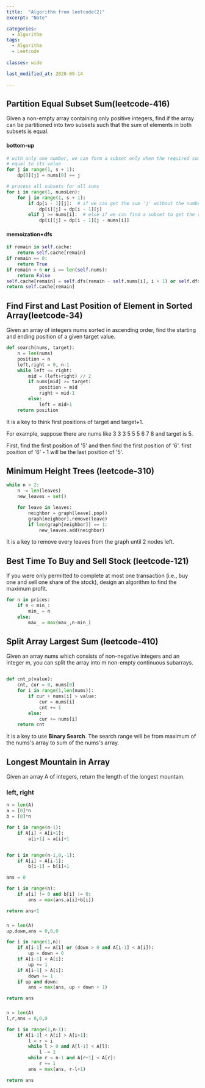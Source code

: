 ```yaml
---
title:  "Algorithm from leetcode(2)"
excerpt: "Note"

categories:
  - Algorithm
tags:
  - Algorithm
  - Leetcode
  
classes: wide

last_modified_at: 2020-09-14

---
```


## Partition Equal Subset Sum(leetcode-416)

Given a non-empty array containing only positive integers, find if the array can be partitioned into two subsets such that the sum of elements in both subsets is equal.

#### bottom-up
``` python
# with only one number, we can form a subset only when the required sum is
# equal to its value
for j in range(1, s + 1):
    dp[0][j] = nums[0] == j

# process all subsets for all sums
for i in range(1, numsLen):
    for j in range(1, s + 1):
        if dp[i - 1][j]:  # if we can get the sum 'j' without the number at index 'i'
            dp[i][j] = dp[i - 1][j]
        elif j >= nums[i]:  # else if we can find a subset to get the remaining sum
            dp[i][j] = dp[i - 1][j - nums[i]]
```

#### memoization+dfs
``` python
if remain in self.cache:
    return self.cache[remain]
if remain == 0:
    return True
if remain < 0 or i == len(self.nums):
    return False
self.cache[remain] = self.dfs(remain - self.nums[i], i + 1) or self.dfs(remain, i + 1)
return self.cache[remain]
```

## Find First and Last Position of Element in Sorted Array(leetcode-34)

Given an array of integers nums sorted in ascending order, find the starting and ending position of a given target value.

``` python
def search(nums, target):
    n = len(nums)
    position = n
    left,right = 0, n-1
    while left <= right:
        mid = (left+right) // 2
        if nums[mid] >= target:
            position = mid
            right = mid-1
        else:
            left = mid+1
    return position
```
It is a key to think first positions of target and target+1.<br>

For example, suppose there are nums like 3 3 3 5 5 5 6 7 8 and target is 5. <br>

First, find the first position of '5' and then find the first position of '6'. first position of '6' - 1 will be the last position of '5'.

## Minimum Height Trees (leetcode-310)

``` python
while n > 2:
    n -= len(leaves)
    new_leaves = set()

    for leave in leaves:
        neighbor = graph[leave].pop()
        graph[neighbor].remove(leave)
        if len(graph[neighbor]) == 1:
            new_leaves.add(neighbor)
```

It is a key to remove every leaves from the graph until 2 nodes left. 

## Best Time To Buy and Sell Stock (leetcode-121)

If you were only permitted to complete at most one transaction (i.e., buy one and sell one share of the stock), design an algorithm to find the maximum profit.

``` python
for n in prices:
    if n < min_:
        min_ = n
    else:
        max_ = max(max_,n-min_)
```

## Split Array Largest Sum (leetcode-410)

Given an array nums which consists of non-negative integers and an integer m, you can split the array into m non-empty continuous subarrays.

``` python

def cnt_p(value):
    cnt, cur = 0, nums[0]
    for i in range(1,len(nums)):
        if cur + nums[i] > value:
            cur = nums[i]
            cnt += 1
        else:
            cur += nums[i]
    return cnt

```

It is a key to use **Binary Search**. The search range will be from maximum of the nums's array to sum of the nums's array.

## Longest Mountain in Array

Given an array A of integers, return the length of the longest mountain. 

### left, right

``` python
n = len(A)
a = [0]*n
b = [0]*n

for i in range(n-1):
    if A[i] < A[i+1]:
        a[i+1] = a[i]+1


for i in range(n-1,0,-1):
    if A[i] < A[i-1]:
        b[i-1] = b[i]+1

ans = 0

for i in range(n):
    if a[i] != 0 and b[i] != 0:
        ans = max(ans,a[i]+b[i])

return ans+1
```

### 

``` python
n = len(A)
up,down,ans = 0,0,0

for i in range(1,n):
    if A[i-1] == A[i] or (down > 0 and A[i-1] < A[i]):
        up = down = 0
    if A[i-1] < A[i]:
        up += 1
    if A[i-1] > A[i]:
        down += 1
    if up and down:
        ans = max(ans, up + down + 1)

return ans
```

###

``` python
n = len(A)
l,r,ans = 0,0,0

for i in range(1,n-1):
    if A[i-1] < A[i] > A[i+1]:
        l = r = i
        while l > 0 and A[l-1] < A[l]:
            l -= 1
        while r < n-1 and A[r+1] < A[r]:
            r += 1
        ans = max(ans, r-l+1)

return ans
```